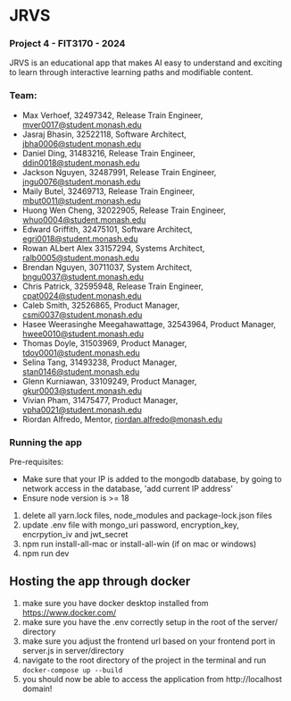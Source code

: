 # JRVS

### Project 4 - FIT3170 - 2024

JRVS is an educational app that makes AI easy to understand and exciting to learn through interactive learning paths and modifiable content.

### Team:

- Max Verhoef, 32497342, Release Train Engineer, mver0017@student.monash.edu
- Jasraj Bhasin, 32522118, Software Architect, jbha0006@student.monash.edu
- Daniel Ding, 31483216, Release Train Engineer, ddin0018@student.monash.edu
- Jackson Nguyen, 32487991, Release Train Engineer, jngu0076@student.monash.edu
- Maily Butel, 32469713, Release Train Engineer, mbut0011@student.monash.edu
- Huong Wen Cheng, 32022905, Release Train Engineer, whuo0004@student.monash.edu
- Edward Griffith, 32475101, Software Architect, egri0018@student.monash.edu
- Rowan ALbert Alex 33157294, Systems Architect, ralb0005@student.monash.edu
- Brendan Nguyen, 30711037, System Architect, bngu0037@student.monash.edu
- Chris Patrick, 32595948, Release Train Engineer, cpat0024@student.monash.edu
- Caleb Smith, 32526865, Product Manager, csmi0037@student.monash.edu
- Hasee Weerasinghe Meegahawattage, 32543964, Product Manager, hwee0010@student.monash.edu
- Thomas Doyle, 31503969, Product Manager, tdoy0001@student.monash.edu
- Selina Tang, 31493238, Product Manager, stan0146@student.monash.edu
- Glenn Kurniawan, 33109249, Product Manager, gkur0003@student.monash.edu
- Vivian Pham, 31475477, Product Manager, vpha0021@student.monash.edu
- Riordan Alfredo, Mentor, riordan.alfredo@monash.edu

### Running the app

Pre-requisites:

- Make sure that your IP is added to the mongodb database, by going to network access in the database, 'add current IP address'
- Ensure node version is >= 18

1. delete all yarn.lock files, node_modules and package-lock.json files
2. update .env file with mongo_uri password, encryption_key, encrpytion_iv and jwt_secret
3. npm run install-all-mac or install-all-win (if on mac or windows)
4. npm run dev

## Hosting the app through docker

1. make sure you have docker desktop installed from https://www.docker.com/
2. make sure you have the .env correctly setup in the root of the server/ directory
3. make sure you adjust the frontend url based on your frontend port in server.js in server/directory
4. navigate to the root directory of the project in the terminal and run `docker-compose up --build`
5. you should now be able to access the application from http://localhost domain!
